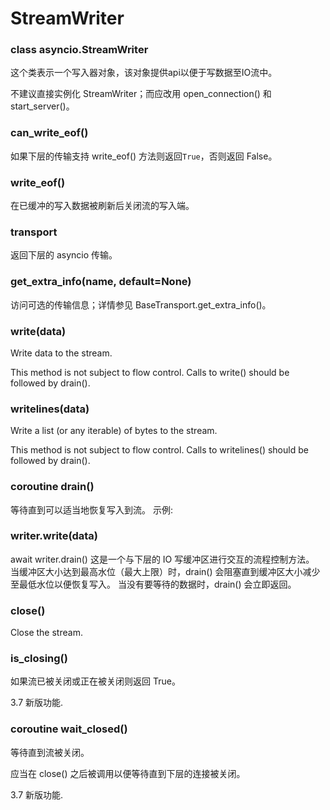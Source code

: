 # StreamWriter
### class asyncio.StreamWriter
这个类表示一个写入器对象，该对象提供api以便于写数据至IO流中。

不建议直接实例化 StreamWriter；而应改用 open_connection() 和 start_server()。

### can_write_eof()
如果下层的传输支持 write_eof() 方法则返回``True``，否则返回 False。

### write_eof()
在已缓冲的写入数据被刷新后关闭流的写入端。

### transport
返回下层的 asyncio 传输。

### get_extra_info(name, default=None)
访问可选的传输信息；详情参见 BaseTransport.get_extra_info()。

### write(data)
Write data to the stream.

This method is not subject to flow control. Calls to write() should be followed by drain().

### writelines(data)
Write a list (or any iterable) of bytes to the stream.

This method is not subject to flow control. Calls to writelines() should be followed by drain().

### coroutine drain()
等待直到可以适当地恢复写入到流。 示例:

### writer.write(data)
await writer.drain()
这是一个与下层的 IO 写缓冲区进行交互的流程控制方法。 当缓冲区大小达到最高水位（最大上限）时，drain() 会阻塞直到缓冲区大小减少至最低水位以便恢复写入。 当没有要等待的数据时，drain() 会立即返回。

### close()
Close the stream.

### is_closing()
如果流已被关闭或正在被关闭则返回 True。

3.7 新版功能.

### coroutine wait_closed()
等待直到流被关闭。

应当在 close() 之后被调用以便等待直到下层的连接被关闭。

3.7 新版功能.